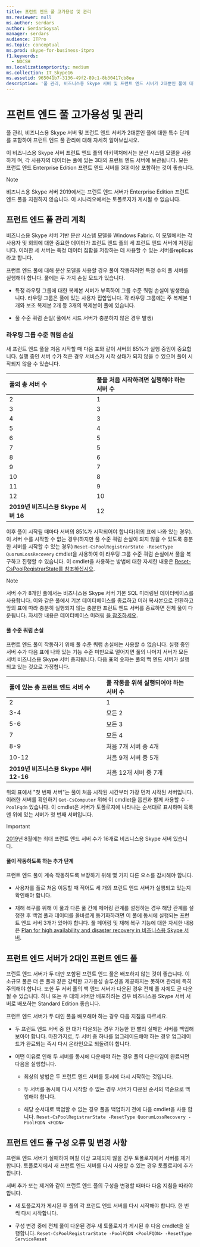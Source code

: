```yaml
---
title: 프런트 엔드 풀 고가용성 및 관리
ms.reviewer: null
ms.author: serdars
author: SerdarSoysal
manager: serdars
audience: ITPro
ms.topic: conceptual
ms.prod: skype-for-business-itpro
f1.keywords:
  - NOCSH
ms.localizationpriority: medium
ms.collection: IT_Skype16
ms.assetid: 965041b7-3136-49f2-89c1-8b30417cb8ea
description: '풀 관리, 비즈니스용 Skype 서버 및 프런트 엔드 서버가 2대뿐인 풀에 대한 특수 단계를 포함하여 프런트 엔드 풀 관리에 대해 자세히 알아보십시오.'
---
```


# <a name="front-end-pool-high-availability-and-management"></a>프런트 엔드 풀 고가용성 및 관리
 
풀 관리, 비즈니스용 Skype 서버 및 프런트 엔드 서버가 2대뿐인 풀에 대한 특수 단계를 포함하여 프런트 엔드 풀 관리에 대해 자세히 알아보십시오.
  
이 비즈니스용 Skype 서버 프런트 엔드 풀의 아키텍처에서는 분산 시스템 모델을 사용하게 며, 각 사용자의 데이터는 풀에 있는 3대의 프런트 엔드 서버에 보관됩니다. 모든 프런트 엔드 Enterprise Edition 프런트 엔드 서버를 3대 이상 포함하는 것이 좋습니다.

> [!NOTE]
> 비즈니스용 Skype 서버 2019에서는 프런트 엔드 서버가 Enterprise Edition 프런트 엔드 풀을 지원하지 않습니다. 이 시나리오에서는 토폴로지가 게시될 수 없습니다.
  
## <a name="planning-for-the-management-of-front-end-pools"></a>프런트 엔드 풀 관리 계획

 비즈니스용 Skype 서버 기반 분산 시스템 모델을 Windows Fabric. 이 모델에서는 각 사용자 및 회의에 대한 중요한 데이터가 프런트 엔드 풀의 세 프런트 엔드 서버에 저장됩니다. 이러한 세 서버는 특정 데이터 집합을 저장하는 데 사용할 수 있는 서버를replicas라고 합니다.
  
프런트 엔드 풀에 대해 분산 모델을 사용할 경우 풀이 작동하려면 특정 수의 풀 서버를 실행해야 합니다. 풀에는 두 가지 손실 모드가 있습니다.
  
- 특정 라우팅 그룹에 대한 복제본 서버가 부족하여 그룹 수준 쿼럼 손실이 발생했습니다. 라우팅 그룹은 풀에 있는 사용자 집합입니다. 각 라우팅 그룹에는 주 복제본 1개와 보조 복제본 2개 등 3개의 복제본이 풀에 있습니다.
    
- 풀 수준 쿼럼 손실( 풀에서 시드 서버가 충분하지 않은 경우 발생) 
    
### <a name="routing-group-level-quorum-loss"></a>라우팅 그룹 수준 쿼럼 손실

새 프런트 엔드 풀을 처음 시작할 때 다음 표와 같이 서버의 85%가 실행 중임이 중요합니다. 실행 중인 서버 수가 적은 경우 서비스가 시작 상태가 되지 않을 수 있으며 풀이 시작되지 않을 수 있습니다.
  
|풀의 총 서버 수  <br/> |풀을 처음 시작하려면 실행해야 하는 서버 수  <br/> |
|:-----|:-----|
|2  <br/> |1  <br/> |
|3   <br/> |3   <br/> |
|4  <br/> |3   <br/> |
|5  <br/> |4  <br/> |
|6   <br/> |5  <br/> |
|7   <br/> |5  <br/> |
|8   <br/> |6   <br/> |
|9   <br/> |7   <br/> |
|10   <br/> |8   <br/> |
|11   <br/> |9   <br/> |
|12   <br/> |10   <br/> |
|**2019년 비즈니스용 Skype 서버 16** <br/> |12   <br/> |


   
이후 풀이 시작될 때마다 서버의 85%가 시작되어야 합니다(위의 표에 나와 있는 경우). 이 서버 수를 시작할 수 없는 경우(하지만 풀 수준 쿼럼 손실이 되지 않을 수 있도록 충분한 서버를 시작할 수 있는 경우)  `Reset-CsPoolRegistrarState -ResetType QuorumLossRecovery` cmdlet을 사용하여 이 라우팅 그룹 수준 쿼럼 손실에서 풀을 복구하고 진행할 수 있습니다. 이 cmdlet을 사용하는 방법에 대한 자세한 내용은 [Reset-CsPoolRegistrarState를 참조하십시오](/powershell/module/skype/reset-cspoolregistrarstate?view=skype-ps). 
  
> [!NOTE]
> 서버 수가 8개인 풀에서는 비즈니스용 Skype 서버 기본 SQL 미러링된 데이터베이스를 사용합니다. 이와 같은 풀에서 기본 데이터베이스를 종료하고 미러 복사본으로 전환하고 앞의 표에 따라 충분히 실행되지 않는 충분한 프런트 엔드 서버를 종료하면 전체 풀이 다운됩니다. 자세한 내용은 데이터베이스 미러링 [을 참조하세요](/sql/database-engine/database-mirroring/database-mirroring-witness). 
  
#### <a name="pool-level-quorum-loss"></a>풀 수준 쿼럼 손실

프런트 엔드 풀이 작동하기 위해 풀 수준 쿼럼 손실에는 사용할 수 없습니다. 실행 중인 서버 수가 다음 표에 나와 있는 기능 수준 미만으로 떨어지면 풀의 나머지 서버가 모든 서버 비즈니스용 Skype 서버 중지됩니다. 다음 표의 숫자는 풀의 백 엔드 서버가 실행되고 있는 것으로 가정합니다.
  
|풀에 있는 총 프런트 엔드 서버 수  <br/> |풀 작동을 위해 실행되어야 하는 서버 수  <br/> |
|:-----|:-----|
|2  <br/> |1  <br/> |
|3-4  <br/> |모든 2  <br/> |
|5-6  <br/> |모든 3  <br/> |
|7   <br/> |모든 4  <br/> |
|8-9  <br/> |처음 7개 서버 중 4개  <br/> |
|10-12  <br/> |처음 9개 서버 중 5개  <br/> |
|**2019년 비즈니스용 Skype 서버 12-16**  <br/> |처음 12개 서버 중 7개  <br/> |
   
위의 표에서 "첫 번째 서버"는 풀이 처음 시작된 시간부터 가장 먼저 시작된 서버입니다. 이러한 서버를 확인하기  `Get-CsComputer` 위해 이 cmdlet을 옵션과 함께 사용할 수 `-PoolFqdn` 있습니다. 이 cmdlet은 서버가 토폴로지에 나타나는 순서대로 표시하며 목록 맨 위에 있는 서버가 첫 번째 서버입니다.
  
> [!IMPORTANT]
> [2019](../../../SfBServer2019/plan/user-model-2019.md)년 8월에는 최대 프런트 엔드 서버 수가 16개로 비즈니스용 Skype 서버 있습니다.
> 
#### <a name="additional-steps-to-ensure-pools-are-functional"></a>풀이 작동하도록 하는 추가 단계

프런트 엔드 풀이 계속 작동하도록 보장하기 위해 몇 가지 다른 요소를 감시해야 합니다.
  
- 사용자를 풀로 처음 이동할 때 적어도 세 개의 프런트 엔드 서버가 실행되고 있는지 확인해야 합니다.
    
- 재해 복구를 위해 이 풀과 다른 풀 간에 페어링 관계를 설정하는 경우 해당 관계를 설정한 후 백업 풀과 데이터를 올바르게 동기화하려면 이 풀에 동시에 실행되는 프런트 엔드 서버 3개가 있어야 합니다. 풀 페어링 및 재해 복구 기능에 대한 자세한 내용은 [Plan for high availability and disaster recovery in 비즈니스용 Skype 서버](high-availability-and-disaster-recovery.md). 
    
## <a name="front-end-pool-with-two-front-end-servers"></a>프런트 엔드 서버가 2대인 프런트 엔드 풀

프런트 엔드 서버가 두 대만 포함된 프런트 엔드 풀은 배포하지 않는 것이 좋습니다. 이 소규모 풀은 더 큰 풀과 같은 강력한 고가용성 솔루션을 제공하지는 못하며 관리에 특히 주의해야 합니다. 또한 두 서버 풀의 백 엔드 서버가 다운된 경우 전체 풀 자체도 곧 다운될 수 있습니다. 하나 또는 두 대의 서버만 배포하려는 경우 비즈니스용 Skype 서버 서버로 배포하는 Standard Edition 좋습니다.
  
프런트 엔드 서버가 두 대인 풀을 배포해야 하는 경우 다음 지침을 따르세요.
  
- 두 프런트 엔드 서버 중 한 대가 다운되는 경우 가능한 한 빨리 실패한 서버를 백업해 보아야 합니다. 마찬가지로, 두 서버 중 하나를 업그레이드해야 하는 경우 업그레이드가 완료되는 즉시 다시 온라인으로 되돌려야 합니다.
    
- 어떤 이유로 인해 두 서버를 동시에 다운해야 하는 경우 풀의 다운타임이 완료되면 다음을 실행합니다.
    
  - 최상의 방법은 두 프런트 엔드 서버를 동시에 다시 시작하는 것입니다. 
    
  - 두 서버를 동시에 다시 시작할 수 없는 경우 서버가 다운된 순서의 역순으로 백업해야 합니다.
    
  - 해당 순서대로 백업할 수 없는 경우 풀을 백업하기 전에 다음 cmdlet을 사용 합니다.  `Reset-CsPoolRegistrarState -ResetType QuorumLossRecovery -PoolFQDN <FQDN>`
    
## <a name="front-end-pool-configuration-failures-and-changes"></a>프런트 엔드 풀 구성 오류 및 변경 사항

프런트 엔드 서버가 실패하여 며칠 이상 교체되지 않을 경우 토폴로지에서 서버를 제거합니다. 토폴로지에서 새 프런트 엔드 서버를 다시 사용할 수 있는 경우 토폴로지에 추가합니다.
  
서버 추가 또는 제거와 같이 프런트 엔드 풀의 구성을 변경할 때마다 다음 지침을 따라야 합니다.
  
- 새 토폴로지가 게시된 후 풀의 각 프런트 엔드 서버를 다시 시작해야 합니다. 한 번씩 다시 시작합니다.
    
- 구성 변경 중에 전체 풀이 다운된 경우 새 토폴로지가 게시된 후 다음 cmdlet을 실행합니다.  `Reset-CsPoolRegistrarState -PoolFQDN <PoolFQDN> -ResetType ServiceReset`
